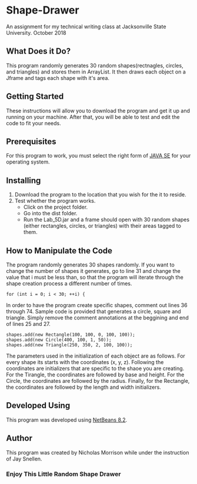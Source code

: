 # Shape-Drawer
An assignment for my technical writing class at Jacksonville State University. October 2018
## What Does it Do?
This program randomly generates 30 random shapes(rectnagles, circles, and triangles) and stores them in ArrayList<Shapes>. It then draws each object on a Jframe and tags each shape with it's area. 
## Getting Started
These instructions will allow you to download the program and get it up and running on your machine. After that, you will be able to test and edit the code to fit your needs. 
## Prerequisites 
For this program to work, you must select the right form of [JAVA SE](https://www.oracle.com/technetwork/java/javase/downloads/jdk8-downloads-2133151.html) for your operating system. 
## Installing 
1. Download the program to the location that you wish for the it to reside. 
2. Test whether the program works.
   * Click on the project folder.
   * Go into the dist folder.
   * Run the Lab_5D.jar and a frame should open with 30 random shapes (either rectangles, circles, or triangles) with their areas tagged to them. 
## How to Manipulate the Code
  The program randomly generates 30 shapes randomly. If you want to change the number of shapes it generates, go to line 31 and change the value that i must be less than, so that the program will iterate through the shape creation process a different number of times. 
  ```
  for (int i = 0; i < 30; ++i) {
  ```
  In order to have the program create specific shapes, comment out lines 36 through 74. Sample code is provided that generates a circle, square and triangle. Simply remove the comment annotations at the beggining and end of lines 25 and 27. 
 ```
 shapes.add(new Rectangle(100, 100, 0, 100, 100));
 shapes.add(new Circle(400, 100, 1, 50));
 shapes.add(new Triangle(250, 350, 2, 100, 100));
  ```
 The parameters used in the initialization of each object are as follows. For every shape its starts with the coordinates (x, y, z). Following the coordinates are initializers that are specific to the shaoe you are creating. For the Tirangle, the coordinates are followed by base and height. For the Circle, the coordinates are followed by the radius. Finally, for the Rectangle, the coordinates are followed by the length and width initializers.   
 ## Developed Using 
  This program was developed using [NetBeans 8.2](https://netbeans.org/downloads/).  
## Author
  This program was created by Nicholas Morrison while under the instruction of Jay Snellen.
### Enjoy This Little Random Shape Drawer
